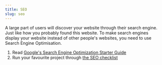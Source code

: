 ```yaml
---
title: SEO
slug: seo
---
```


A large part of users will discover your website through their search engine.
Just like how you probably found this website. To make search engines display
your website instead of other people's websites, you need to use Search Engine
Optimisation.

  1. Read [Google's Search Engine Optimization Starter Guide][seo-starter-guide]
  2. Run your favourite project through [the SEO checklist][seo-checklist]

[seo-starter-guide]: https://developers.google.com/search/docs/beginner/seo-starter-guide?hl=en%2F&visit_id=637641398655812388-1943747259&rd=1#who-is-this-guide-for
[seo-checklist]: https://www.clickminded.com/seo-checklist/
